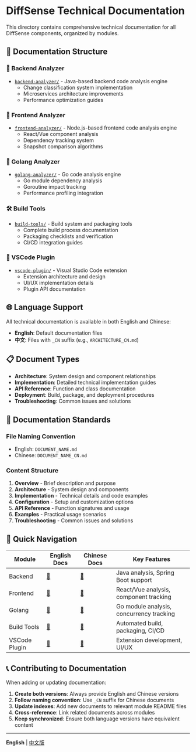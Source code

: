 # DiffSense Technical Documentation

This directory contains comprehensive technical documentation for all DiffSense components, organized by modules.

## 📂 Documentation Structure

### 🔧 Backend Analyzer
- [`backend-analyzer/`](./backend-analyzer/) - Java-based backend code analysis engine
  - Change classification system implementation
  - Microservices architecture improvements
  - Performance optimization guides

### 🎨 Frontend Analyzer  
- [`frontend-analyzer/`](./frontend-analyzer/) - Node.js-based frontend code analysis engine
  - React/Vue component analysis
  - Dependency tracking system
  - Snapshot comparison algorithms

### 🐹 Golang Analyzer
- [`golang-analyzer/`](./golang-analyzer/) - Go code analysis engine
  - Go module dependency analysis
  - Goroutine impact tracking
  - Performance profiling integration

### 🛠️ Build Tools
- [`build-tools/`](./build-tools/) - Build system and packaging tools
  - Complete build process documentation
  - Packaging checklists and verification
  - CI/CD integration guides

### 🔌 VSCode Plugin
- [`vscode-plugin/`](./vscode-plugin/) - Visual Studio Code extension
  - Extension architecture and design
  - UI/UX implementation details
  - Plugin API documentation

## 🌐 Language Support

All technical documentation is available in both English and Chinese:
- **English**: Default documentation files
- **中文**: Files with `_CN` suffix (e.g., `ARCHITECTURE_CN.md`)

## 📋 Document Types

- **Architecture**: System design and component relationships
- **Implementation**: Detailed technical implementation guides  
- **API Reference**: Function and class documentation
- **Deployment**: Build, package, and deployment procedures
- **Troubleshooting**: Common issues and solutions

## 🔄 Documentation Standards

### File Naming Convention
- English: `DOCUMENT_NAME.md`
- Chinese: `DOCUMENT_NAME_CN.md`

### Content Structure
1. **Overview** - Brief description and purpose
2. **Architecture** - System design and components
3. **Implementation** - Technical details and code examples
4. **Configuration** - Setup and customization options
5. **API Reference** - Function signatures and usage
6. **Examples** - Practical usage scenarios
7. **Troubleshooting** - Common issues and solutions

## 🚀 Quick Navigation

| Module | English Docs | Chinese Docs | Key Features |
|--------|-------------|-------------|-------------|
| Backend | [📁](./backend-analyzer/) | [📁](./backend-analyzer/) | Java analysis, Spring Boot support |
| Frontend | [📁](./frontend-analyzer/) | [📁](./frontend-analyzer/) | React/Vue analysis, component tracking |
| Golang | [📁](./golang-analyzer/) | [📁](./golang-analyzer/) | Go module analysis, concurrency tracking |
| Build Tools | [📁](./build-tools/) | [📁](./build-tools/) | Automated build, packaging, CI/CD |
| VSCode Plugin | [📁](./vscode-plugin/) | [📁](./vscode-plugin/) | Extension development, UI/UX |

## 📞 Contributing to Documentation

When adding or updating documentation:

1. **Create both versions**: Always provide English and Chinese versions
2. **Follow naming convention**: Use `_CN` suffix for Chinese documents
3. **Update indexes**: Add new documents to relevant module README files
4. **Cross-reference**: Link related documents across modules
5. **Keep synchronized**: Ensure both language versions have equivalent content

---

**English** | [中文版](./README_CN.md) 